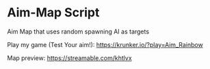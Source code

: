 # Aim-Map Script
Aim Map that uses random spawning AI as targets

Play my game (Test Your aim!): https://krunker.io/?play=Aim_Rainbow

Map preview: https://streamable.com/khtlvx

